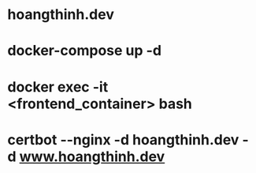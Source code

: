 # hoangthinh.dev
# docker-compose up -d
# docker exec -it <frontend_container> bash   
# certbot --nginx -d hoangthinh.dev -d www.hoangthinh.dev 